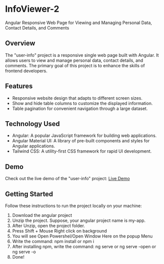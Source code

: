 # InfoViewer-2

Angular Responsive Web Page for Viewing and Managing Personal Data, Contact Details, and Comments

## Overview

The "user-info" project is a responsive single web page built with Angular. It allows users to view and manage personal data, contact details, and comments. The primary goal of this project is to enhance the skills of frontend developers.

## Features

- Responsive website design that adapts to different screen sizes.
- Show and hide table columns to customize the displayed information.
- Table pagination for convenient navigation through a large dataset.

## Technology Used

- Angular: A popular JavaScript framework for building web applications.
- Angular Material UI: A library of pre-built components and styles for Angular applications.
- Tailwind CSS: A utility-first CSS framework for rapid UI development.

## Demo

Check out the live demo of the "user-info" project: [Live Demo](https://abdosakregy.github.io/user-info/users-info)

## Getting Started

Follow these instructions to run the project locally on your machine:

1. Download the angular project
2. Unzip the project. Suppose, your angular project name is my-app.
3. After Unzip, open the project folder.
4. Press Shift + Mouse Right click on background
5. You will see Open Powershel/Open Window Here on the popup Menu
6. Write the command: npm install or npm i
7. After installing npm, write the command: ng serve or ng serve -open or ng serve -o
8. Done!
